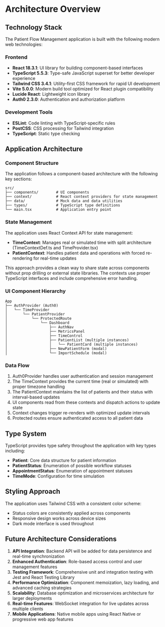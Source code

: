 # Architecture Overview

## Technology Stack

The Patient Flow Management application is built with the following
modern web technologies:

### Frontend

- **React 18.3.1**: UI library for building component-based interfaces
- **TypeScript 5.5.3**: Type-safe JavaScript superset for better
  developer experience
- **Tailwind CSS 3.4.1**: Utility-first CSS framework for rapid UI
  development
- **Vite 5.0.0**: Modern build tool optimized for React plugin
  compatibility
- **Lucide React**: Lightweight icon library
- **Auth0 2.3.0**: Authentication and authorization platform

### Development Tools

- **ESLint**: Code linting with TypeScript-specific rules
- **PostCSS**: CSS processing for Tailwind integration
- **TypeScript**: Static type checking

## Application Architecture

### Component Structure

The application follows a component-based architecture with the
following key sections:

```plaintext
src/
├── components/        # UI components
├── context/           # React context providers for state management
├── data/              # Mock data and data utilities
├── types/             # TypeScript type definitions
└── main.tsx           # Application entry point
```

### State Management

The application uses React Context API for state management:

- **TimeContext**: Manages real or simulated time with split architecture
  (TimeContextDef.ts and TimeProvider.tsx)
- **PatientContext**: Handles patient data and operations with forced
  re-rendering for real-time updates

This approach provides a clean way to share state across components
without prop drilling or external state libraries. The contexts use
proper TypeScript interfaces and include comprehensive error handling.

### UI Component Hierarchy


```plaintext
App
├── AuthProvider (Auth0)
│   └── TimeProvider
│       └── PatientProvider
│           └── ProtectedRoute
│               └── Dashboard
│                   ├── AuthNav
│                   ├── MetricsPanel
│                   ├── TimeControl
│                   ├── PatientList (multiple instances)
│                   │   └── PatientCard (multiple instances)
│                   ├── NewPatientForm (modal)
│                   └── ImportSchedule (modal)
```

### Data Flow

1. Auth0Provider handles user authentication and session management
2. The TimeContext provides the current time (real or simulated) with
   proper timezone handling
3. The PatientContext maintains the list of patients and their status
   with interval-based updates
4. UI components read from these contexts and dispatch actions to
   update state
5. Context changes trigger re-renders with optimized update intervals
6. Protected routes ensure authenticated access to all patient data

## Type System

TypeScript provides type safety throughout the application with key
types including:

- **Patient**: Core data structure for patient information
- **PatientStatus**: Enumeration of possible workflow statuses
- **AppointmentStatus**: Enumeration of appointment statuses
- **TimeMode**: Configuration for time simulation

## Styling Approach


The application uses Tailwind CSS with a consistent color scheme:

- Status colors are consistently applied across components
- Responsive design works across device sizes
- Dark mode interface is used throughout

## Future Architecture Considerations


1. **API Integration**: Backend API will be added for data persistence
   and real-time synchronization
2. **Enhanced Authentication**: Role-based access control and user
   management features
3. **Testing Framework**: Comprehensive unit and integration testing
   with Jest and React Testing Library
4. **Performance Optimization**: Component memoization, lazy loading,
   and advanced caching strategies
5. **Scalability**: Database optimization and microservices architecture
   for larger deployments
6. **Real-time Features**: WebSocket integration for live updates across
   multiple clients
7. **Mobile Applications**: Native mobile apps using React Native or
   progressive web app features
 